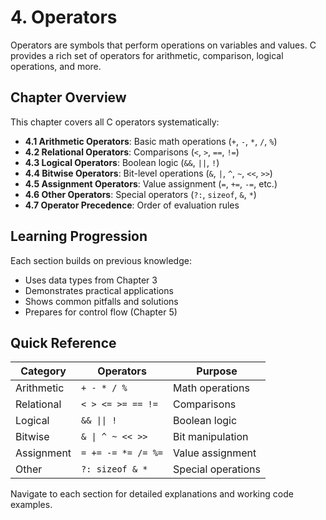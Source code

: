 # 4. Operators

Operators are symbols that perform operations on variables and values. C provides a rich set of operators for arithmetic, comparison, logical operations, and more.

## Chapter Overview

This chapter covers all C operators systematically:

- **4.1 Arithmetic Operators**: Basic math operations (`+`, `-`, `*`, `/`, `%`)
- **4.2 Relational Operators**: Comparisons (`<`, `>`, `==`, `!=`)
- **4.3 Logical Operators**: Boolean logic (`&&`, `||`, `!`)
- **4.4 Bitwise Operators**: Bit-level operations (`&`, `|`, `^`, `~`, `<<`, `>>`)
- **4.5 Assignment Operators**: Value assignment (`=`, `+=`, `-=`, etc.)
- **4.6 Other Operators**: Special operators (`?:`, `sizeof`, `&`, `*`)
- **4.7 Operator Precedence**: Order of evaluation rules

## Learning Progression

Each section builds on previous knowledge:
- Uses data types from Chapter 3
- Demonstrates practical applications
- Shows common pitfalls and solutions
- Prepares for control flow (Chapter 5)

## Quick Reference

| Category | Operators | Purpose |
|----------|-----------|---------|
| Arithmetic | `+ - * / %` | Math operations |
| Relational | `< > <= >= == !=` | Comparisons |
| Logical | `&& \|\| !` | Boolean logic |
| Bitwise | `& \| ^ ~ << >>` | Bit manipulation |
| Assignment | `= += -= *= /= %=` | Value assignment |
| Other | `?: sizeof & *` | Special operations |

Navigate to each section for detailed explanations and working code examples.
